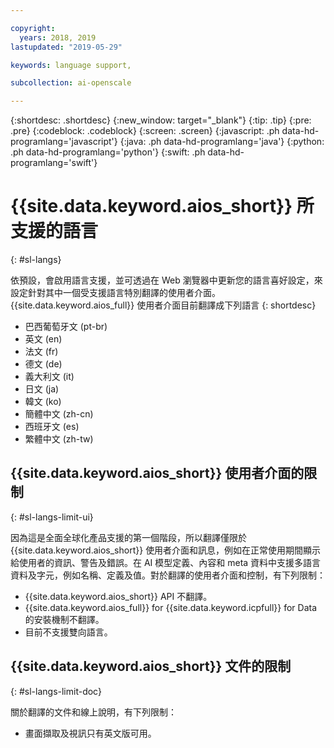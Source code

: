 ```yaml
---

copyright:
  years: 2018, 2019
lastupdated: "2019-05-29"

keywords: language support, 

subcollection: ai-openscale

---
```


{:shortdesc: .shortdesc}
{:new_window: target="_blank"}
{:tip: .tip}
{:pre: .pre}
{:codeblock: .codeblock}
{:screen: .screen}
{:javascript: .ph data-hd-programlang='javascript'}
{:java: .ph data-hd-programlang='java'}
{:python: .ph data-hd-programlang='python'}
{:swift: .ph data-hd-programlang='swift'}

# {{site.data.keyword.aios_short}} 所支援的語言
{: #sl-langs}

依預設，會啟用語言支援，並可透過在 Web 瀏覽器中更新您的語言喜好設定，來設定針對其中一個受支援語言特別翻譯的使用者介面。{{site.data.keyword.aios_full}} 使用者介面目前翻譯成下列語言
{: shortdesc}

- 巴西葡萄牙文 (pt-br)
- 英文 (en)
- 法文 (fr)
- 德文 (de)
- 義大利文 (it)
- 日文 (ja)
- 韓文 (ko)
- 簡體中文 (zh-cn)
- 西班牙文 (es)
- 繁體中文 (zh-tw)

## {{site.data.keyword.aios_short}} 使用者介面的限制
{: #sl-langs-limit-ui}

因為這是全面全球化產品支援的第一個階段，所以翻譯僅限於 {{site.data.keyword.aios_short}} 使用者介面和訊息，例如在正常使用期間顯示給使用者的資訊、警告及錯誤。在 AI 模型定義、內容和 meta 資料中支援多語言資料及字元，例如名稱、定義及值。對於翻譯的使用者介面和控制，有下列限制：

- {{site.data.keyword.aios_short}} API 不翻譯。
- {{site.data.keyword.aios_full}} for {{site.data.keyword.icpfull}} for Data 的安裝機制不翻譯。
- 目前不支援雙向語言。

## {{site.data.keyword.aios_short}} 文件的限制
{: #sl-langs-limit-doc}

關於翻譯的文件和線上說明，有下列限制：

- 畫面擷取及視訊只有英文版可用。

